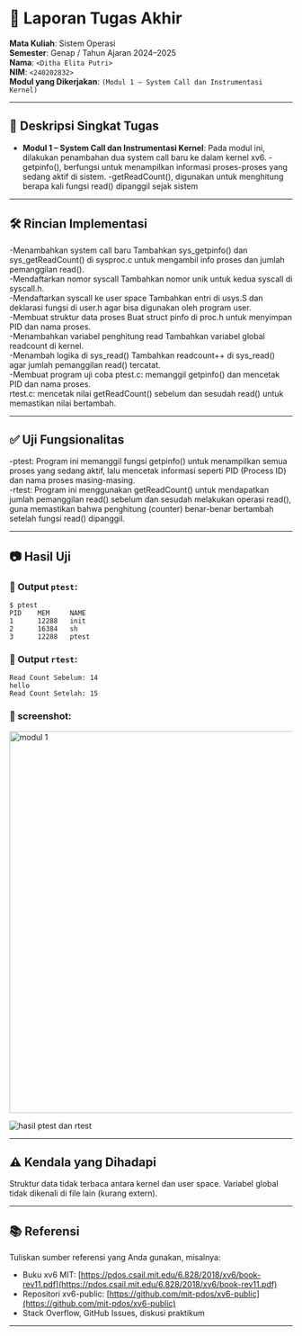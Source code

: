 # 📝 Laporan Tugas Akhir

**Mata Kuliah**: Sistem Operasi  
**Semester**: Genap / Tahun Ajaran 2024–2025  
**Nama**: `<Ditha Elita Putri>`  
**NIM**: `<240202832>`  
**Modul yang Dikerjakan**:
`(Modul 1 – System Call dan Instrumentasi Kernel)`

---

## 📌 Deskripsi Singkat Tugas

* **Modul 1 – System Call dan Instrumentasi Kernel**:
Pada modul ini, dilakukan penambahan dua system call baru ke dalam kernel xv6.
-getpinfo(), berfungsi untuk menampilkan informasi proses-proses yang sedang aktif di sistem.
-getReadCount(), digunakan untuk menghitung berapa kali fungsi read() dipanggil sejak sistem

---

## 🛠️ Rincian Implementasi


-Menambahkan system call baru
Tambahkan sys_getpinfo() dan sys_getReadCount() di sysproc.c untuk mengambil info proses dan jumlah pemanggilan read().  
-Mendaftarkan nomor syscall
Tambahkan nomor unik untuk kedua syscall di syscall.h.  
-Mendaftarkan syscall ke user space
Tambahkan entri di usys.S dan deklarasi fungsi di user.h agar bisa digunakan oleh program user.  
-Membuat struktur data proses
Buat struct pinfo di proc.h untuk menyimpan PID dan nama proses.  
-Menambahkan variabel penghitung read
Tambahkan variabel global readcount di kernel.  
-Menambah logika di sys_read()
Tambahkan readcount++ di sys_read() agar jumlah pemanggilan read() tercatat.  
-Membuat program uji coba
ptest.c: memanggil getpinfo() dan mencetak PID dan nama proses.  
rtest.c: mencetak nilai getReadCount() sebelum dan sesudah read() untuk memastikan nilai bertambah.  

---


## ✅ Uji Fungsionalitas

-ptest:
Program ini memanggil fungsi getpinfo() untuk menampilkan semua proses yang sedang aktif, lalu mencetak informasi seperti PID (Process ID) dan nama proses masing-masing.  
-rtest:
Program ini menggunakan getReadCount() untuk mendapatkan jumlah pemanggilan read() sebelum dan sesudah melakukan operasi read(), guna memastikan bahwa penghitung (counter) benar-benar bertambah setelah fungsi read() dipanggil.  

---

## 📷 Hasil Uji


### 📍 Output `ptest`:

```
$ ptest
PID    MEM     NAME  
1      12288   init  
2      16384   sh  
3      12288   ptest  
```

### 📍 Output `rtest`:

```
Read Count Sebelum: 14  
hello  
Read Count Setelah: 15  
```

### 📸 screenshot:
<img width="1000" height="679" alt="modul 1" src="https://github.com/user-attachments/assets/8899cd59-30a3-4ac4-b8c1-11d5a778d17c" />

![hasil ptest dan rtest](./screenshots/modul1.png)


---

## ⚠️ Kendala yang Dihadapi

Struktur data tidak terbaca antara kernel dan user space.
Variabel global tidak dikenali di file lain (kurang extern).

---

## 📚 Referensi

Tuliskan sumber referensi yang Anda gunakan, misalnya:

* Buku xv6 MIT: [https://pdos.csail.mit.edu/6.828/2018/xv6/book-rev11.pdf](https://pdos.csail.mit.edu/6.828/2018/xv6/book-rev11.pdf)
* Repositori xv6-public: [https://github.com/mit-pdos/xv6-public](https://github.com/mit-pdos/xv6-public)
* Stack Overflow, GitHub Issues, diskusi praktikum

---
